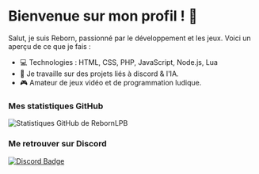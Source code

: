 # Bienvenue sur mon profil ! 👋

Salut, je suis Reborn, passionné par le développement et les jeux. Voici un aperçu de ce que je fais :

- 💻 Technologies : HTML, CSS, PHP, JavaScript, Node.js, Lua
- 🚀 Je travaille sur des projets liés à discord & l'IA.
- 🎮 Amateur de jeux vidéo et de programmation ludique.

### Mes statistiques GitHub

![Statistiques GitHub de RebornLPB](https://github-readme-stats.vercel.app/api?username=RebornLPB&show_icons=true&theme=radical&bg_color=2B303A&icon_color=FF5A5F&text_color=FFFFFF&title_color=FF5A5F)

<!--[![Langages les plus utilisés](https://github-readme-stats.vercel.app/api/top-langs/?username=RebornLPB&layout=compact&theme=radical&bg_color=2B303A&text_color=FFFFFF&title_color=FF5A5F)](https://github.com/anuraghazra/github-readme-stats)
-->
### Me retrouver sur Discord

[![Discord Badge](https://img.shields.io/badge/Discord-RebornLPB%238529-red?labelColor=2B303A&style=flat&logo=discord&logoColor=red)](https://discord.com/users/852616913883234324)
